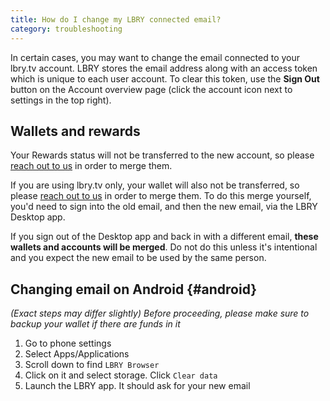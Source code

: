 ```yaml
---
title: How do I change my LBRY connected email?
category: troubleshooting
---
```


In certain cases, you may want to change the email connected to your lbry.tv account. LBRY stores the email address along with an access token which is unique to each user account. To clear this token, use the **Sign Out** button on the Account overview page (click the account icon next to settings in the top right).

## Wallets and rewards

Your Rewards status will not be transferred to the new account, so please [reach out to us](/faq/support) in order to merge them.

If you are using lbry.tv only, your wallet will also not be transferred, so please [reach out to us](/faq/support) in order to merge them. To do this merge yourself, you'd need to sign into the old email, and then the new email, via the LBRY Desktop app.

If you sign out of the Desktop app and back in with a different email, **these wallets and accounts will be merged**. Do not do this unless it's intentional and you expect the new email to be used by the same person.

## Changing email on Android {#android}
*(Exact steps may differ slightly)*
*Before proceeding, please make sure to backup your wallet if there are funds in it*
1. Go to phone settings
2. Select Apps/Applications
3. Scroll down to find `LBRY Browser`
4. Click on it and select storage. Click `Clear data`
5. Launch the LBRY app. It should ask for your new email
